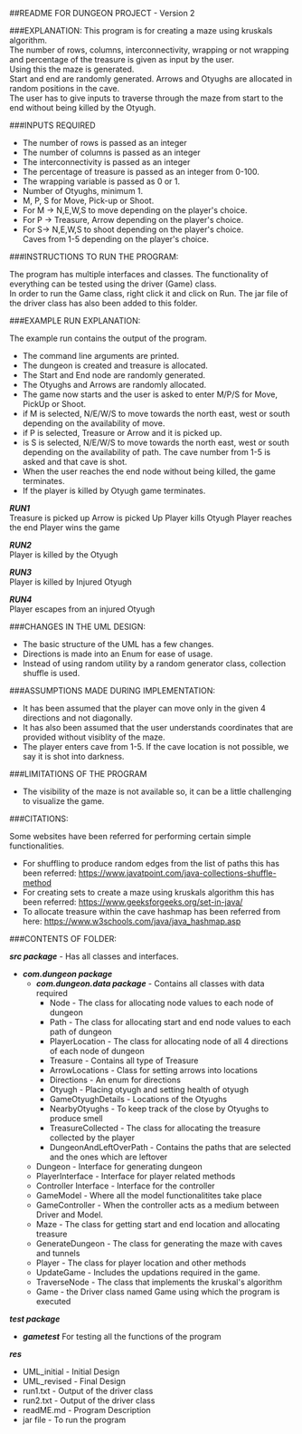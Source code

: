##README FOR DUNGEON PROJECT - Version 2

###EXPLANATION:
This program is for creating a maze using kruskals algorithm.\
The number of rows, columns, interconnectivity,
wrapping or not wrapping and percentage of the
treasure is given as input by the user.\
Using this the maze is generated.\
Start and end are randomly generated.
Arrows and Otyughs are allocated in random positions in the cave. \
The user has to give inputs to traverse through the
maze from start to the end without being killed by the Otyugh.

###INPUTS REQUIRED

+ The number of rows is passed as an integer
+ The number of columns is passed as an integer
+ The interconnectivity is passed as an integer
+ The percentage of treasure is passed as an integer from 0-100.
+ The wrapping variable is passed as 0 or 1.
+ Number of Otyughs, minimum 1.
+ M, P, S for Move, Pick-up or Shoot.
+ For M -> N,E,W,S to move depending on the player's choice.
+ For P -> Treasure, Arrow depending on the player's choice.
+ For S-> N,E,W,S to shoot depending on the player's choice. \
Caves from 1-5 depending on the player's choice. 

###INSTRUCTIONS TO RUN THE PROGRAM:

The program has multiple interfaces and classes.
The functionality of everything can be tested using the driver (Game) class. \
In order to run the Game class, right click it and click on Run. The jar
file of the driver class has also been added to this folder.


###EXAMPLE RUN EXPLANATION:

The example run contains the output of the program.
+ The command line arguments are printed.
+ The dungeon is created and treasure is allocated.
+ The Start and End node are randomly generated.
+ The Otyughs and Arrows are randomly allocated.
+ The game now starts and the user is asked to enter M/P/S for Move, PickUp or Shoot.
+ if M is selected, N/E/W/S to move towards the north
  east, west or south depending on the availability of move.
+ if P is selected, Treasure or Arrow and it is picked up.
+ is S is selected, N/E/W/S to move towards the north
  east, west or south depending on the availability of path.
The cave number from 1-5 is asked and that cave is shot.
+ When the user reaches the end node without being killed, the game terminates.
+ If the player is killed by Otyugh game terminates.

***RUN1***\
Treasure is picked up
Arrow is picked Up
Player kills Otyugh
Player reaches the end 
Player wins the game

***RUN2***\
Player is killed by the Otyugh

***RUN3***\
Player is killed by Injured Otyugh

***RUN4***\
Player escapes from an injured Otyugh

###CHANGES IN THE UML DESIGN:

+ The basic structure of the UML has a few changes.
+ Directions is made into an Enum for ease of usage.
+ Instead of using random utility by a random generator class, collection shuffle is used.

###ASSUMPTIONS MADE DURING IMPLEMENTATION:

+ It has been assumed that the player can move
  only in the given 4 directions and not diagonally.
+ It has also been assumed that the user understands
  coordinates that are provided without visiblity of the maze.
+ The player enters cave from 1-5. If the cave location is 
not possible, we say it is shot into darkness.


###LIMITATIONS OF THE PROGRAM

+ The visibility of the maze is not available
  so, it can be a little challenging to visualize the game.

###CITATIONS:

Some websites have been referred for performing certain simple functionalities.
+ For shuffling to produce random edges from the list of paths this has been referred:
  https://www.javatpoint.com/java-collections-shuffle-method
+ For creating sets to create a maze using kruskals algorithm this has been referred:
  https://www.geeksforgeeks.org/set-in-java/
+ To allocate treasure within the cave hashmap has been referred from here:
  https://www.w3schools.com/java/java_hashmap.asp

###CONTENTS OF FOLDER:

***src package*** - Has all classes and interfaces.
+ ***com.dungeon package***
    + ***com.dungeon.data package*** - Contains all classes with data required
        + Node - The class for allocating node values to each node of dungeon
        + Path - The class for allocating start and end node values to each path of dungeon
        + PlayerLocation - The class for allocating node of all 4 directions of each node of dungeon
        + Treasure - Contains all type of Treasure
        + ArrowLocations - Class for setting arrows into locations
        + Directions - An enum for directions
        + Otyugh - Placing otyugh and setting health of otyugh
        + GameOtyughDetails - Locations of the Otyughs
        + NearbyOtyughs - To keep track of the close by Otyughs to produce smell
        + TreasureCollected - The class for allocating the treasure collected by the player
        + DungeonAndLeftOverPath - Contains the paths that are selected and the ones which are leftover
    + Dungeon - Interface for generating dungeon
    + PlayerInterface - Interface for player related methods
    + Controller Interface - Interface for the controller
    + GameModel - Where all the model functionalitites take place
    + GameController - When the controller acts as a medium between Driver and Model.
    + Maze - The class for getting start and end location and allocating treasure
    + GenerateDungeon - The class for generating the maze with caves and tunnels
    + Player - The class for player location and other methods
    + UpdateGame - Includes the updations required in the game.
    + TraverseNode - The class that implements the kruskal's algorithm
    + Game - the Driver class named Game using which the program is executed

***test package***
+ ***gametest***
    For testing all the functions of the program

***res***
+ UML_initial - Initial Design
+ UML_revised - Final Design
+ run1.txt - Output of the driver class
+ run2.txt - Output of the driver class
+ readME.md - Program Description
+ jar file - To run the program
